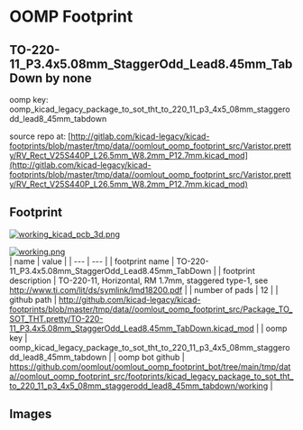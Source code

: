 # OOMP Footprint  
## TO-220-11_P3.4x5.08mm_StaggerOdd_Lead8.45mm_TabDown  by none  
  
oomp key: oomp_kicad_legacy_package_to_sot_tht_to_220_11_p3_4x5_08mm_staggerodd_lead8_45mm_tabdown  
  
source repo at: [http://gitlab.com/kicad-legacy/kicad-footprints/blob/master/tmp/data//oomlout_oomp_footprint_src/Varistor.pretty/RV_Rect_V25S440P_L26.5mm_W8.2mm_P12.7mm.kicad_mod](http://gitlab.com/kicad-legacy/kicad-footprints/blob/master/tmp/data//oomlout_oomp_footprint_src/Varistor.pretty/RV_Rect_V25S440P_L26.5mm_W8.2mm_P12.7mm.kicad_mod)  
## Footprint  
  
[![working_kicad_pcb_3d.png](working_kicad_pcb_3d_600.png)](working_kicad_pcb_3d.png)  
  
[![working.png](working_600.png)](working.png)  
| name | value | 
| --- | --- | 
| footprint name | TO-220-11_P3.4x5.08mm_StaggerOdd_Lead8.45mm_TabDown | 
| footprint description | TO-220-11, Horizontal, RM 1.7mm, staggered type-1, see http://www.ti.com/lit/ds/symlink/lmd18200.pdf | 
| number of pads | 12 | 
| github path | http://github.com/kicad-legacy/kicad-footprints/blob/master/tmp/data//oomlout_oomp_footprint_src/Package_TO_SOT_THT.pretty/TO-220-11_P3.4x5.08mm_StaggerOdd_Lead8.45mm_TabDown.kicad_mod | 
| oomp key | oomp_kicad_legacy_package_to_sot_tht_to_220_11_p3_4x5_08mm_staggerodd_lead8_45mm_tabdown | 
| oomp bot github | https://github.com/oomlout/oomlout_oomp_footprint_bot/tree/main/tmp/data//oomlout_oomp_footprint_src/footprints/kicad_legacy_package_to_sot_tht_to_220_11_p3_4x5_08mm_staggerodd_lead8_45mm_tabdown/working | 
## Images  
